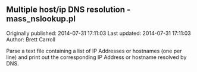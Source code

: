 ## Multiple host/ip DNS resolution - mass_nslookup.pl

Originally published: 2014-07-31 17:11:03
Last updated: 2014-07-31 17:11:03
Author: Brett Carroll

Parse a text file containing a list of IP Addresses or hostnames (one per line) and print out the corresponding IP Address or hostname resolved by DNS.